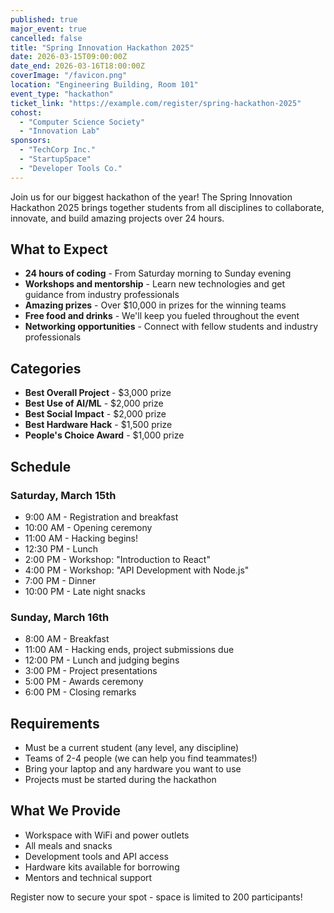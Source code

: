 ```yaml
---
published: true
major_event: true
cancelled: false
title: "Spring Innovation Hackathon 2025"
date: 2026-03-15T09:00:00Z
date_end: 2026-03-16T18:00:00Z
coverImage: "/favicon.png"
location: "Engineering Building, Room 101"
event_type: "hackathon"
ticket_link: "https://example.com/register/spring-hackathon-2025"
cohost:
  - "Computer Science Society"
  - "Innovation Lab"
sponsors:
  - "TechCorp Inc."
  - "StartupSpace"
  - "Developer Tools Co."
---
```


Join us for our biggest hackathon of the year! The Spring Innovation Hackathon 2025 brings together students from all disciplines to collaborate, innovate, and build amazing projects over 24 hours.

## What to Expect

- **24 hours of coding** - From Saturday morning to Sunday evening
- **Workshops and mentorship** - Learn new technologies and get guidance from industry professionals
- **Amazing prizes** - Over $10,000 in prizes for the winning teams
- **Free food and drinks** - We'll keep you fueled throughout the event
- **Networking opportunities** - Connect with fellow students and industry professionals

## Categories

- **Best Overall Project** - $3,000 prize
- **Best Use of AI/ML** - $2,000 prize
- **Best Social Impact** - $2,000 prize
- **Best Hardware Hack** - $1,500 prize
- **People's Choice Award** - $1,000 prize

## Schedule

### Saturday, March 15th

- 9:00 AM - Registration and breakfast
- 10:00 AM - Opening ceremony
- 11:00 AM - Hacking begins!
- 12:30 PM - Lunch
- 2:00 PM - Workshop: "Introduction to React"
- 4:00 PM - Workshop: "API Development with Node.js"
- 7:00 PM - Dinner
- 10:00 PM - Late night snacks

### Sunday, March 16th

- 8:00 AM - Breakfast
- 11:00 AM - Hacking ends, project submissions due
- 12:00 PM - Lunch and judging begins
- 3:00 PM - Project presentations
- 5:00 PM - Awards ceremony
- 6:00 PM - Closing remarks

## Requirements

- Must be a current student (any level, any discipline)
- Teams of 2-4 people (we can help you find teammates!)
- Bring your laptop and any hardware you want to use
- Projects must be started during the hackathon

## What We Provide

- Workspace with WiFi and power outlets
- All meals and snacks
- Development tools and API access
- Hardware kits available for borrowing
- Mentors and technical support

Register now to secure your spot - space is limited to 200 participants!
